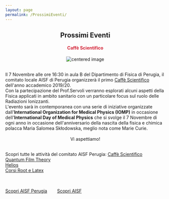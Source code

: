 ```yaml
---
layout: page
permalink: /ProssimiEventi/
---
```


<center><h2><b> Prossimi Eventi </b></h2></center>
<center><h4><b><font style="color:rgb(211, 35, 54);">Caffè Scientifico</font></b></h4></center>

 <figure>
<center>
    <img src="/perugia/img/medicina.png" alt="centered image" style="max-width:70%"
    height="auto" width="auto" class="responsive" >
</center>
</figure>

<section>

<br>
Il 7 Novembre alle ore 16:30 in aula B del Dipartimento di Fisica di Perugia, il comitato locale AISF di Perugia organizzerà il primo <a href="/perugia/CaffèScientifico"> Caffè Scientifico</a> dell'anno accademico 2019/20. <br>Con la partecipazione del Prof.Servoli verranno esplorati alcuni aspetti della Fisica applicati in ambito sanitario con un particolare focus sul ruolo delle Radiazioni Ionizzanti.<br>
L'evento sarà in contemporanea con una serie di iniziative organizzate dall'<b>International Organization for Medical Physics (IOMP)</b> in occasione dell'<b>International Day of Medical Physics</b> che si svolge  il 7 Novembre di ogni anno in occasione dell'anniversario della nascita della fisica e chimica polacca Maria Salomea Skłodowska, meglio nota come Marie Curie. <br><br>
<center>Vi aspettiamo!</center><br>

Scopri tutte le attività del comitato AISF Perugia:
<a href="/perugia/CaffèScientifico"> Caffè Scientifico</a> <br>
<a href="/perugia/QFT"> Quantum Film Theory</a> <br>
<a href="/perugia/Helios"> Helios</a> <br>
<a href="/perugia/Corsi"> Corsi Root e Latex</a> <br><br>

<br>
<a href="/perugia/"> Scopri AISF Perugia</a>&nbsp; &nbsp; &nbsp; &nbsp;
<a href="http://ai-sf.it">Scopri AISF</a>
</center>

</section>
